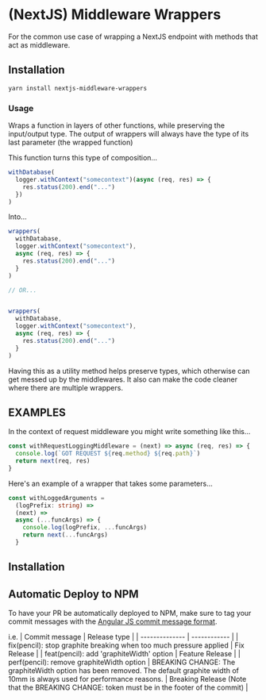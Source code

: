# (NextJS) Middleware Wrappers

For the common use case of wrapping a NextJS endpoint with methods that act as middleware.

## Installation

```
yarn install nextjs-middleware-wrappers
```

### Usage

Wraps a function in layers of other functions, while preserving the input/output
type. The output of wrappers will always have the type of its last parameter
(the wrapped function)

This function turns this type of composition...

```ts
withDatabase(
  logger.withContext("somecontext")(async (req, res) => {
    res.status(200).end("...")
  })
)
```

Into...

```ts
wrappers(
  withDatabase,
  logger.withContext("somecontext"),
  async (req, res) => {
    res.status(200).end("...")
  }
)

// OR...


wrappers(
  withDatabase, 
  logger.withContext("somecontext"),
  async (req, res) => {
    res.status(200).end("...")
  }
)
```

Having this as a utility method helps preserve types, which otherwise can get
messed up by the middlewares. It also can make the code cleaner where there are
multiple wrappers.

## EXAMPLES

In the context of request middleware you might write something like this...

```ts
const withRequestLoggingMiddleware = (next) => async (req, res) => {
  console.log(`GOT REQUEST ${req.method} ${req.path}`)
  return next(req, res)
}
```

Here's an example of a wrapper that takes some parameters...

```ts
const withLoggedArguments =
  (logPrefix: string) =>
  (next) =>
  async (...funcArgs) => {
    console.log(logPrefix, ...funcArgs)
    return next(...funcArgs)
  }
```

## Installation

## Automatic Deploy to NPM

To have your PR be automatically deployed to NPM, make sure to tag your commit messages with the [Angular JS commit message format](https://docs.google.com/document/d/1QrDFcIiPjSLDn3EL15IJygNPiHORgU1_OOAqWjiDU5Y/edit#heading=h.t7ifoyph8bd3).

i.e.
| Commit message | Release type |
| -------------- | ------------ |
| fix(pencil): stop graphite breaking when too much pressure applied | Fix Release |
| feat(pencil): add 'graphiteWidth' option	| Feature Release |
| perf(pencil): remove graphiteWidth option
| BREAKING CHANGE: The graphiteWidth option has been removed. The default graphite width of 10mm is always used for performance reasons. | Breaking Release (Note that the BREAKING CHANGE: token must be in the footer of the commit) |
